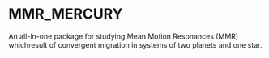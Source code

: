 # MMR_MERCURY
An all-in-one package for studying Mean Motion Resonances (MMR) whichresult of convergent migration in systems of two planets and one star.
